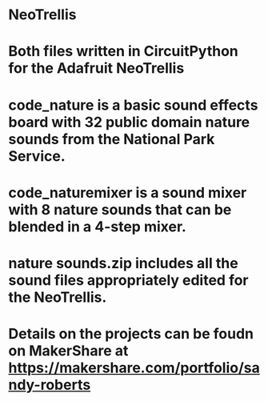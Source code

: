 # NeoTrellis
# Both files written in CircuitPython for the Adafruit NeoTrellis
# code_nature is a basic sound effects board with 32 public domain nature sounds from the National Park Service.
# code_naturemixer is a sound mixer with 8 nature sounds that can be blended in a 4-step mixer. 
# nature sounds.zip includes all the sound files appropriately edited for the NeoTrellis.
# Details on the projects can be foudn on MakerShare at https://makershare.com/portfolio/sandy-roberts
